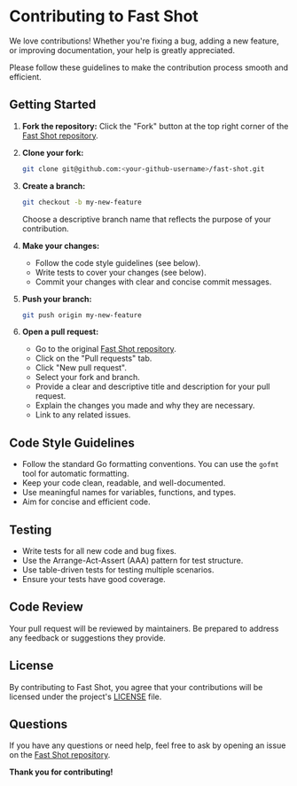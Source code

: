 # Contributing to Fast Shot

We love contributions! Whether you're fixing a bug, adding a new feature, or improving documentation, your help is greatly appreciated. 

Please follow these guidelines to make the contribution process smooth and efficient.

## Getting Started

1. **Fork the repository:** Click the "Fork" button at the top right corner of the [Fast Shot repository](https://github.com/opus-domini/fast-shot).

2. **Clone your fork:** 
   ```bash
   git clone git@github.com:<your-github-username>/fast-shot.git
   ```

3. **Create a branch:**
   ```bash
   git checkout -b my-new-feature
   ```
   Choose a descriptive branch name that reflects the purpose of your contribution.

4. **Make your changes:**
   - Follow the code style guidelines (see below).
   - Write tests to cover your changes (see below).
   - Commit your changes with clear and concise commit messages.

5. **Push your branch:**
   ```bash
   git push origin my-new-feature
   ```

6. **Open a pull request:**
   - Go to the original [Fast Shot repository](https://github.com/opus-domini/fast-shot).
   - Click on the "Pull requests" tab.
   - Click "New pull request".
   - Select your fork and branch.
   - Provide a clear and descriptive title and description for your pull request.
   - Explain the changes you made and why they are necessary.
   - Link to any related issues.

## Code Style Guidelines

- Follow the standard Go formatting conventions. You can use the `gofmt` tool for automatic formatting.
- Keep your code clean, readable, and well-documented.
- Use meaningful names for variables, functions, and types.
- Aim for concise and efficient code.

## Testing

- Write tests for all new code and bug fixes.
- Use the Arrange-Act-Assert (AAA) pattern for test structure.
- Use table-driven tests for testing multiple scenarios.
- Ensure your tests have good coverage.

## Code Review

Your pull request will be reviewed by maintainers. Be prepared to address any feedback or suggestions they provide. 

## License

By contributing to Fast Shot, you agree that your contributions will be licensed under the project's [LICENSE](LICENSE) file. 

## Questions

If you have any questions or need help, feel free to ask by opening an issue on the [Fast Shot repository](https://github.com/opus-domini/fast-shot).

**Thank you for contributing!** 
